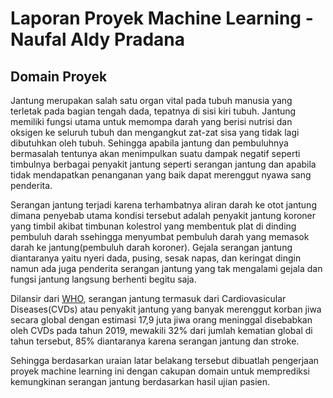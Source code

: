 # Laporan Proyek Machine Learning - Naufal Aldy Pradana

## Domain Proyek
Jantung merupakan salah satu organ vital pada tubuh manusia yang terletak pada bagian tengah dada, tepatnya di sisi kiri tubuh.  Jantung memiliki fungsi utama untuk memompa darah yang berisi nutrisi dan oksigen ke seluruh tubuh dan mengangkut zat-zat sisa yang tidak lagi dibutuhkan oleh tubuh.  Sehingga apabila jantung dan pembuluhnya bermasalah tentunya akan menimpulkan suatu dampak negatif seperti timbulnya berbagai penyakit jantung seperti serangan jantung dan apabila tidak mendapatkan penanganan yang baik dapat merenggut nyawa sang penderita.  

Serangan jantung terjadi karena terhambatnya aliran darah ke otot jantung dimana penyebab utama kondisi tersebut adalah penyakit jantung koroner yang timbil akibat timbunan kolestrol yang membentuk plat di dinding pembuluh darah ssehingga menyumbat pembuluh darah yang memasok darah ke jantung(pembuluh darah koroner).  Gejala serangan jantung diantaranya yaitu nyeri dada, pusing, sesak napas, dan keringat dingin namun ada juga penderita serangan jantung yang tak mengalami gejala dan fungsi jantung langsung berhenti begitu saja.

Dilansir dari [WHO](https://www.who.int/en/news-room/fact-sheets/detail/cardiovascular-diseases-(cvds)), serangan jantung termasuk dari Cardiovasicular Diseases(CVDs) atau penyakit jantung yang banyak merenggut korban jiwa secara global dengan estimasi 17,9 juta jiwa orang meninggal disebabkan oleh CVDs pada tahun 2019, mewakili 32% dari jumlah kematian global di tahun tersebut, 85% diantaranya karena serangan jantung dan stroke.

Sehingga berdasarkan uraian latar belakang tersebut dibuatlah pengerjaan proyek machine learning ini dengan cakupan domain untuk memprediksi kemungkinan serangan jantung berdasarkan hasil ujian pasien.

